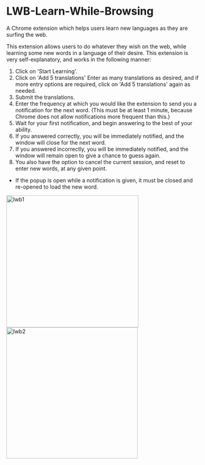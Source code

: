 # LWB-Learn-While-Browsing
A Chrome extension which helps users learn new languages as they are surfing the web. 

This extension allows users to do whatever they wish on the web, while learning some new words in a language
of their desire. This extension is very self-explanatory, and works in the following manner: 

1. Click on 'Start Learning'. 
2. Click on 'Add 5 translations' Enter as many translations as desired, and if more entry options are
    required, click on 'Add 5 translations' again as needed. 
3. Submit the translations. 
4. Enter the frequency at which you would like the extension to send you a notification for the next word. 
    (This must be at least 1 minute, because Chrome does not allow notifications more frequent than this.)
5. Wait for your first notification, and begin answering to the best of your ability. 
6. If you answered correctly, you will be immediately notified, and the window will close for the next word. 
7. If you answered incorrectly, you will be immediately notified, and the window will remain open to give a chance to guess again.
8. You also have the option to cancel the current session, and reset to enter new words, at any given point. 

* If the popup is open while a notification is given, it must be closed and re-opened to load the new word. 

<img width="346" alt="lwb1" src="https://user-images.githubusercontent.com/23020094/44440157-cdf8df80-a57b-11e8-92e7-12e56253665f.png">

<img width="344" alt="lwb2" src="https://user-images.githubusercontent.com/23020094/44440161-d0f3d000-a57b-11e8-90fb-4a84bfa9acae.png">
